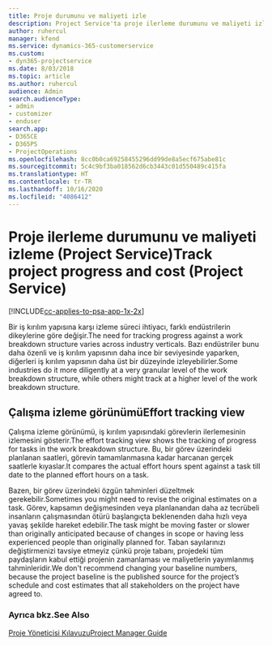 ```yaml
---
title: Proje durumunu ve maliyeti izle
description: Project Service'ta proje ilerleme durumunu ve maliyeti izleme
author: ruhercul
manager: kfend
ms.service: dynamics-365-customerservice
ms.custom:
- dyn365-projectservice
ms.date: 8/03/2018
ms.topic: article
ms.author: ruhercul
audience: Admin
search.audienceType:
- admin
- customizer
- enduser
search.app:
- D365CE
- D365PS
- ProjectOperations
ms.openlocfilehash: 8cc0b0ca69258455296dd99de8a5ecf675abe81c
ms.sourcegitcommit: 5c4c9bf3ba018562d6cb3443c01d550489c415fa
ms.translationtype: HT
ms.contentlocale: tr-TR
ms.lasthandoff: 10/16/2020
ms.locfileid: "4086412"
---
```

# <a name="track-project-progress-and-cost-project-service"></a><span data-ttu-id="c9b10-103">Proje ilerleme durumunu ve maliyeti izleme (Project Service)</span><span class="sxs-lookup"><span data-stu-id="c9b10-103">Track project progress and cost (Project Service)</span></span>

[!INCLUDE[cc-applies-to-psa-app-1x-2x](../includes/cc-applies-to-psa-app-1x-2x.md)]

<span data-ttu-id="c9b10-104">Bir iş kırılım yapısına karşı izleme süreci ihtiyacı, farklı endüstrilerin dikeylerine göre değişir.</span><span class="sxs-lookup"><span data-stu-id="c9b10-104">The need for tracking progress against a work breakdown structure varies across industry verticals.</span></span> <span data-ttu-id="c9b10-105">Bazı endüstriler bunu daha özenli ve iş kırılım yapısının daha ince bir seviyesinde yaparken, diğerleri iş kırılım yapısının daha üst bir düzeyinde izleyebilirler.</span><span class="sxs-lookup"><span data-stu-id="c9b10-105">Some industries do it more diligently at a very granular level of the work breakdown structure, while others might track at a higher level of the work breakdown structure.</span></span>  
  
## <a name="effort-tracking-view"></a><span data-ttu-id="c9b10-106">Çalışma izleme görünümü</span><span class="sxs-lookup"><span data-stu-id="c9b10-106">Effort tracking view</span></span>  
<span data-ttu-id="c9b10-107">Çalışma izleme görünümü, iş kırılım yapısındaki görevlerin ilerlemesinin izlemesini gösterir.</span><span class="sxs-lookup"><span data-stu-id="c9b10-107">The effort tracking view shows the tracking of progress for tasks in the work breakdown structure.</span></span> <span data-ttu-id="c9b10-108">Bu, bir görev üzerindeki planlanan saatleri, görevin tamamlanmasına kadar harcanan gerçek saatlerle kıyaslar.</span><span class="sxs-lookup"><span data-stu-id="c9b10-108">It compares the actual effort hours spent against a task till date to the planned effort hours on a task.</span></span>  
  
<span data-ttu-id="c9b10-109">Bazen, bir görev üzerindeki özgün tahminleri düzeltmek gerekebilir.</span><span class="sxs-lookup"><span data-stu-id="c9b10-109">Sometimes you might need to revise the original estimates on a task.</span></span> <span data-ttu-id="c9b10-110">Görev, kapsamın değişmesinden veya planlanandan daha az tecrübeli insanların çalışmasından ötürü başlangıçta beklenenden daha hızlı veya yavaş şekilde hareket edebilir.</span><span class="sxs-lookup"><span data-stu-id="c9b10-110">The task might be moving faster or slower than originally anticipated because of changes in scope or having less experienced people than originally planned for.</span></span> <span data-ttu-id="c9b10-111">Taban sayılarınızı değiştirmenizi tavsiye etmeyiz çünkü proje tabanı, projedeki tüm paydaşların kabul ettiği projenin zamanlaması ve maliyetlerin yayımlanmış tahminleridir.</span><span class="sxs-lookup"><span data-stu-id="c9b10-111">We don't recommend changing your baseline numbers, because the project baseline is the published source for the project’s schedule and cost estimates that all stakeholders on the project have agreed to.</span></span>  
  
### <a name="see-also"></a><span data-ttu-id="c9b10-112">Ayrıca bkz.</span><span class="sxs-lookup"><span data-stu-id="c9b10-112">See Also</span></span>  
 [<span data-ttu-id="c9b10-113">Proje Yöneticisi Kılavuzu</span><span class="sxs-lookup"><span data-stu-id="c9b10-113">Project Manager Guide</span></span>](../psa/project-manager-guide.md)
